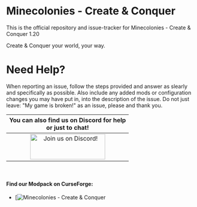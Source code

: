 Minecolonies - Create & Conquer
======
This is the official repository and issue-tracker for Minecolonies - Create & Conquer 1.20

Create & Conquer your world, your way.

Need Help?
======
When reporting an issue, follow the steps provided and answer as slearly and specifically as possible. Also include any added mods or configuration changes you may have put in, into the description of the issue. Do not just leave: "My game is broken!" as an issue, please and thank you. 

|You can also find us on Discord for help<br>or just to chat!|
|:------------:|
|<a href="https://discord.gg/24T6yyGNx5"><img src="https://discordapp.com/assets/fc0b01fe10a0b8c602fb0106d8189d9b.png" alt="Join us on Discord!"  width="200" height="68"></a>|
<br>

#### Find our Modpack on CurseForge:
+ [![Minecolonies - Create & Conquer](https://www.curseforge.com/minecraft/modpacks/minecolonies-create-conquer "Minecolonies - Create & Conquer")